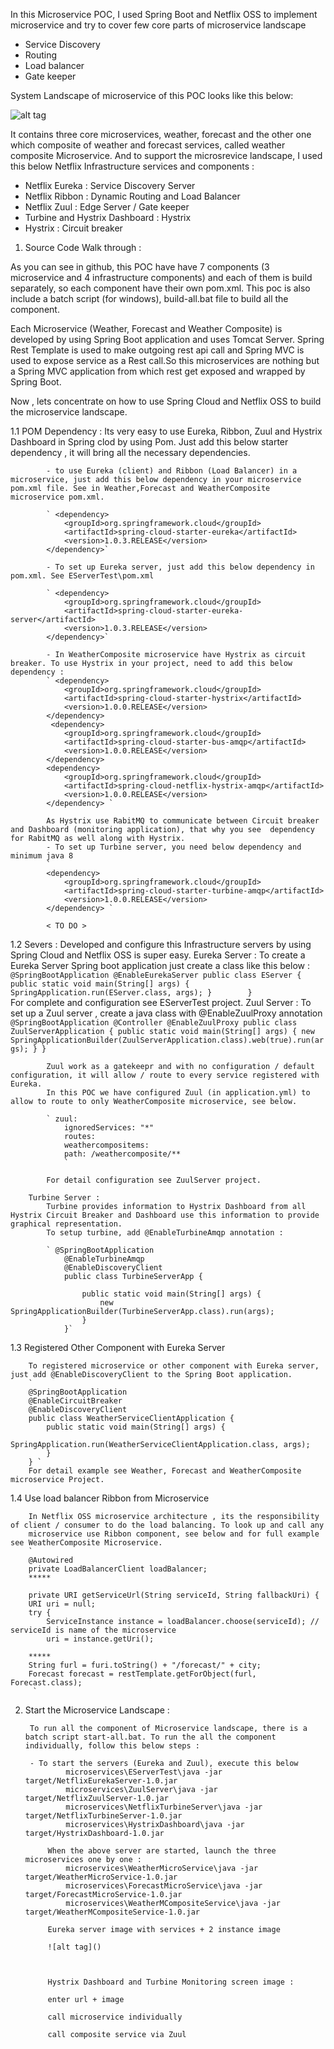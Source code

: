 In this Microservice POC, I used Spring Boot and Netflix OSS to implement microservice and try to cover few core parts of microservice landscape

- Service Discovery
- Routing
- Load balancer 
- Gate keeper

System Landscape of microservice of this POC looks like this below:

![alt tag](https://github.com/suprakashbh/microservices/blob/master/ms-landscape.png)

It contains three core microservices, weather, forecast and the other one which composite of weather and forecast services, called weather composite Microservice. And to support the microsrevice landscape, I used this below Netflix Infrastructure services and components :

- Netflix Eureka : Service Discovery Server
- Netflix Ribbon : Dynamic Routing and Load Balancer
- Netflix Zuul : Edge Server / Gate keeper 
- Turbine and Hystrix Dashboard : Hystrix
- Hystrix : Circuit breaker


1. Source Code Walk through :

As you can see in github, this POC have have 7 components (3 microservice and 4 infrastructure components) and each of them is build separately, so each component have their own pom.xml. This poc is also include a batch script (for windows), build-all.bat file to build all the component. 

Each Microservice (Weather, Forecast and Weather Composite) is developed by using Spring Boot application and uses Tomcat Server.
Spring Rest Template is used to make outgoing rest api call and Spring MVC  is used to expose service as a Rest call.So this microservices are nothing but a Spring MVC application from which rest get exposed and wrapped by Spring Boot.

Now , lets concentrate on how to use Spring Cloud and Netflix OSS to build the microservice landscape.

1.1 POM Dependency :
		Its very easy to use Eureka, Ribbon, Zuul and Hystrix Dashboard in Spring clod by using Pom. Just add this below starter dependency , it will bring 
        all the necessary dependencies.

			- to use Eureka (client) and Ribbon (Load Balancer) in a microservice, just add this below dependency in your microservice pom.xml file. See in Weather,Forecast and WeatherComposite microservice pom.xml.
			
			` <dependency>
				<groupId>org.springframework.cloud</groupId>
				<artifactId>spring-cloud-starter-eureka</artifactId>
				<version>1.0.3.RELEASE</version>
			</dependency>`
			
			- To set up Eureka server, just add this below dependency in pom.xml. See EServerTest\pom.xml

			` <dependency>
				<groupId>org.springframework.cloud</groupId>
				<artifactId>spring-cloud-starter-eureka-server</artifactId>
				<version>1.0.3.RELEASE</version>
			</dependency>`
			
			- In WeatherComposite microservice have Hystrix as circuit breaker. To use Hystrix in your project, need to add this below dependency :
			` <dependency>
				<groupId>org.springframework.cloud</groupId>
				<artifactId>spring-cloud-starter-hystrix</artifactId>
				<version>1.0.0.RELEASE</version>
			</dependency>
			 <dependency>
				<groupId>org.springframework.cloud</groupId>
				<artifactId>spring-cloud-starter-bus-amqp</artifactId>
				<version>1.0.0.RELEASE</version>
			</dependency>    
			<dependency>
				<groupId>org.springframework.cloud</groupId>
				<artifactId>spring-cloud-netflix-hystrix-amqp</artifactId>
				<version>1.0.0.RELEASE</version>
			</dependency> `
			
			As Hystrix use RabitMQ to communicate between Circuit breaker and Dashboard (monitoring application), that why you see  dependency for RabitMQ as well along with Hystrix.
			- To set up Turbine server, you need below dependency and minimum java 8
			` 
			<dependency>
				<groupId>org.springframework.cloud</groupId>
				<artifactId>spring-cloud-starter-turbine-amqp</artifactId>
				<version>1.0.0.RELEASE</version>
			</dependency> `
			
			< TO DO >
1.2 Severs :
		Developed and configure this Infrastructure servers by using Spring Cloud and Netflix OSS is super easy.
		Eureka Server :
			To create a Eureka Server Spring boot application just create a class like this below :
			` 
			@SpringBootApplication
			@EnableEurekaServer
			public class EServer {
				public static void main(String[] args) {
				SpringApplication.run(EServer.class, args);
				}		
			}`		
			For complete and configuration see EServerTest project.
		Zuul Server :
			To set up a Zuul server , create a java class with @EnableZuulProxy annotation 
			` @SpringBootApplication
			  @Controller
			  @EnableZuulProxy
			  public class ZuulServerApplication {
				public static void main(String[] args) {
					new SpringApplicationBuilder(ZuulServerApplication.class).web(true).run(args);
				}
			}`
			
			Zuul work as a gatekeepr and with no configuration / default configuration, it will allow / route to every service registered with Eureka.
			In this POC we have configured Zuul (in application.yml) to allow to route to only WeatherComposite microservice, see below.
			
			` zuul:
				ignoredServices: "*"
				routes:
				weathercompositems:
				path: /weathercomposite/**
				`
			
			For detail configuration see ZuulServer project.
			
		Turbine Server :
			Turbine provides information to Hystrix Dashboard from all Hystrix Circuit Breaker and Dashboard use this information to provide graphical representation.
			To setup turbine, add @EnableTurbineAmqp annotation :
			
			` @SpringBootApplication
				@EnableTurbineAmqp
				@EnableDiscoveryClient
				public class TurbineServerApp {

					public static void main(String[] args) {
						new SpringApplicationBuilder(TurbineServerApp.class).run(args);
					}
				}`
		
1.3 Registered Other Component with Eureka Server
		
		To registered microservice or other component with Eureka server, just add @EnableDiscoveryClient to the Spring Boot application.
		` 
		@SpringBootApplication
		@EnableCircuitBreaker
		@EnableDiscoveryClient
		public class WeatherServiceClientApplication {
			public static void main(String[] args) {
				SpringApplication.run(WeatherServiceClientApplication.class, args);
			}
		} `
		For detail example see Weather, Forecast and WeatherComposite microservice Project.
		
1.4 Use load balancer Ribbon from Microservice
		
		In Netflix OSS microservice architecture , its the responsibility of client / consumer to do the load balancing. To look up and call any 
		microservice use Ribbon component, see below and for full example see WeatherComposite Microservice.
		` 
		@Autowired
		private LoadBalancerClient loadBalancer;
		*****
		
		private URI getServiceUrl(String serviceId, String fallbackUri) {
		URI uri = null;
		try {
			ServiceInstance instance = loadBalancer.choose(serviceId); // serviceId is name of the microservice
			uri = instance.getUri();
			
		*****	
		String furl = furi.toString() + "/forecast/" + city;
		Forecast forecast = restTemplate.getForObject(furl, Forecast.class);	
		 `
2. Start the Microservice Landscape :

		To run all the component of Microservice landscape, there is a batch script start-all.bat. To run the all the component individually, follow this below steps :
		
		- To start the servers (Eureka and Zuul), execute this below 
				microservices\EServerTest\java -jar target/NetflixEurekaServer-1.0.jar
				microservices\ZuulServer\java -jar target/NetflixZuulServer-1.0.jar
				microservices\NetflixTurbineServer\java -jar target/NetflixTurbineServer-1.0.jar
				microservices\HystrixDashboard\java -jar target/HystrixDashboard-1.0.jar
				
			When the above server are started, launch the three microservices one by one :	
				microservices\WeatherMicroService\java -jar target/WeatherMicroService-1.0.jar
				microservices\ForecastMicroService\java -jar target/ForecastMicroService-1.0.jar
				microservices\WeatherMCompositeService\java -jar target/WeatherMCompositeService-1.0.jar
			
			Eureka server image with services + 2 instance image
			
			![alt tag]()

			
			
			Hystrix Dashboard and Turbine Monitoring screen image :
			
			enter url + image
			
			call microservice individually 
			
			call composite service via Zuul
